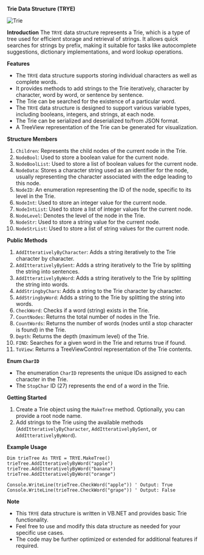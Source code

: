 ﻿**Trie Data Structure (TRYE)**

![Trie](trie_readme_image.jpg)

**Introduction**
The `TRYE` data structure represents a Trie, which is a type of tree used for efficient storage and retrieval of strings. It allows quick searches for strings by prefix, making it suitable for tasks like autocomplete suggestions, dictionary implementations, and word lookup operations.

**Features**
- The `TRYE` data structure supports storing individual characters as well as complete words.
- It provides methods to add strings to the Trie iteratively, character by character, word by word, or sentence by sentence.
- The Trie can be searched for the existence of a particular word.
- The `TRYE` data structure is designed to support various variable types, including booleans, integers, and strings, at each node.
- The Trie can be serialized and deserialized to/from JSON format.
- A TreeView representation of the Trie can be generated for visualization.

**Structure Members**
1. `Children`: Represents the child nodes of the current node in the Trie.
2. `NodeBool`: Used to store a boolean value for the current node.
3. `NodeBoolList`: Used to store a list of boolean values for the current node.
4. `NodeData`: Stores a character string used as an identifier for the node, usually representing the character associated with the edge leading to this node.
5. `NodeID`: An enumeration representing the ID of the node, specific to its level in the Trie.
6. `NodeInt`: Used to store an integer value for the current node.
7. `NodeIntList`: Used to store a list of integer values for the current node.
8. `NodeLevel`: Denotes the level of the node in the Trie.
9. `NodeStr`: Used to store a string value for the current node.
10. `NodeStrList`: Used to store a list of string values for the current node.

**Public Methods**
1. `AddItterativelyByCharacter`: Adds a string iteratively to the Trie character by character.
2. `AddItterativelyBySent`: Adds a string iteratively to the Trie by splitting the string into sentences.
3. `AddItterativelyByWord`: Adds a string iteratively to the Trie by splitting the string into words.
4. `AddStringbyChars`: Adds a string to the Trie character by character.
5. `AddStringbyWord`: Adds a string to the Trie by splitting the string into words.
6. `CheckWord`: Checks if a word (string) exists in the Trie.
7. `CountNodes`: Returns the total number of nodes in the Trie.
8. `CountWords`: Returns the number of words (nodes until a stop character is found) in the Trie.
9. `Depth`: Returns the depth (maximum level) of the Trie.
10. `FIND`: Searches for a given word in the Trie and returns true if found.
11. `ToView`: Returns a TreeViewControl representation of the Trie contents.

**Enum `CharID`**
- The enumeration `CharID` represents the unique IDs assigned to each character in the Trie.
- The `StopChar` ID (27) represents the end of a word in the Trie.

**Getting Started**
1. Create a Trie object using the `MakeTree` method. Optionally, you can provide a root node name.
2. Add strings to the Trie using the available methods (`AddItterativelyByCharacter`, `AddItterativelyBySent`, or `AddItterativelyByWord`).

**Example Usage**
```vb.net
Dim trieTree As TRYE = TRYE.MakeTree()
trieTree.AddItterativelyByWord("apple")
trieTree.AddItterativelyByWord("banana")
trieTree.AddItterativelyByWord("orange")

Console.WriteLine(trieTree.CheckWord("apple")) ' Output: True
Console.WriteLine(trieTree.CheckWord("grape")) ' Output: False
```

**Note**
- This `TRYE` data structure is written in VB.NET and provides basic Trie functionality.
- Feel free to use and modify this data structure as needed for your specific use cases.
- The code may be further optimized or extended for additional features if required.